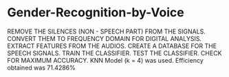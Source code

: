 # Gender-Recognition-by-Voice
REMOVE THE SILENCES (NON - SPEECH PART) FROM THE SIGNALS.
CONVERT THEM TO FREQUENCY DOMAIN FOR DIGITAL ANALYSIS.
EXTRACT FEATURES FROM THE AUDIOS.
CREATE A DATABASE FOR THE SPEECH SIGNALS.
TRAIN THE CLASSIFIER.
TEST THE CLASSIFIER.
CHECK FOR MAXIMUM ACCURACY.
 KNN Model (k = 4) was used. Efficiency obtained was 71.4286%
